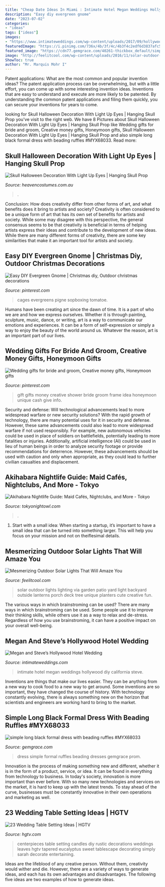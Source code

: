 ```yaml
---
title: "Cheap Date Ideas In Miami : Intimate Hotel Megan Weddings Hollywood Diy California Steve"
description: "Easy diy evergreen gnome"
date: "2023-07-02"
categories:
- "ideas"
tags: ["ideas"]
images:
- "https://www.intimateweddings.com/wp-content/uploads/2017/09/hollywood-hotel-intimate-wedding-megan-steve-91-700x1050.jpg"
featuredImage: "https://i.pinimg.com/736x/4b/3f/4c/4b3f4c2edf6d3837afc52ea12051a6c6.jpg"
featured_image: "https://cdn77.gemgrace.com/40261-thickbox_default/simple-long-black-formal-dress-with-beading-ruffles.jpg"
image: "http://feelitcool.com/wp-content/uploads/2016/11/solar-outdoor-lighting-ideas16.jpg"
ShowToc: true
author: "Mr. Marquis Mohr I"
---
```



Patent applications: What are the most common and popular invention ideas?
The patent application process can be overwhelming, but with a little effort, you can come up with some interesting invention ideas. Inventions that are easy to understand and execute are more likely to be patented. By understanding the common patent applications and filing them quickly, you can secure your inventions for years to come.

	

		
looking for Skull Halloween Decoration With Light Up Eyes | Hanging Skull Prop you've visit to the right web. We have 8 Pictures about Skull Halloween Decoration With Light Up Eyes | Hanging Skull Prop like Wedding gifts for bride and groom, Creative money gifts, Honeymoon gifts, Skull Halloween Decoration With Light Up Eyes | Hanging Skull Prop and also simple long black formal dress with beading ruffles #MYX68033. Read more:
		
    
## Skull Halloween Decoration With Light Up Eyes | Hanging Skull Prop

<img loading=lazy src="https://www.heavencostumes.com.au/media/catalog/product/cache/87e1f69bc93e13dd75c69321dae7010a/s/w/swe-hw1654-large-hanging-skull-with-light-up-eyes-in-grey-halloween-decoration-60cm-1000-g.jpg" onerror="this.onerror=null;this.src='https://tse4.mm.bing.net/th?id=OIP.1dR-cQ1iHC5MQ6XWW8YN3AHaJ4&amp;pid=15.1';" alt="Skull Halloween Decoration With Light Up Eyes | Hanging Skull Prop">

_Source: heavencostumes.com.au_

>. 

	

Conclusion: How does creativity differ from other forms of art, and what benefits does it bring to artists and society?
Creativity is often considered to be a unique form of art that has its own set of benefits for artists and society. While some may disagree with this perspective, the general consensus seems to be that creativity is beneficial in terms of helping artists express their ideas and contribute to the development of new ideas. While there are many different forms of creativity, there are some key similarities that make it an important tool for artists and society.

    
## Easy DIY Evergreen Gnome | Christmas Diy, Outdoor Christmas Decorations

<img loading=lazy src="https://i.pinimg.com/736x/4b/3f/4c/4b3f4c2edf6d3837afc52ea12051a6c6.jpg" onerror="this.onerror=null;this.src='https://tse4.mm.bing.net/th?id=OIP.vKzZSPPEdkRr8YYkNQzvlAHaNK&amp;pid=15.1';" alt="Easy DIY Evergreen Gnome | Christmas diy, Outdoor christmas decorations">

_Source: pinterest.com_

>cages evergreens pigne sopboxing tomatoe. 

	

Humans have been creating art since the dawn of time. It is a part of who we are and how we express ourselves. Whether it is through painting, sculpture, music, dance, or writing, art is a way to communicate our emotions and experiences. It can be a form of self-expression or simply a way to enjoy the beauty of the world around us. Whatever the reason, art is an important part of our lives.

    
## Wedding Gifts For Bride And Groom, Creative Money Gifts, Honeymoon Gifts

<img loading=lazy src="https://i.pinimg.com/736x/1c/f6/7a/1cf67ae37bceb6f969537d11137b266e--great-wedding-gifts-wedding-things.jpg" onerror="this.onerror=null;this.src='https://tse4.mm.bing.net/th?id=OIP.aoIxBVFvdHli9cRRgtxkKAHaJ3&amp;pid=15.1';" alt="Wedding gifts for bride and groom, Creative money gifts, Honeymoon gifts">

_Source: pinterest.com_

>gift gifts money creative shower bride groom frame idea honeymoon unique cash give info. 

	

Security and defense: Will technological advancements lead to more widespread warfare or new security solutions?
With the rapid growth of technology, there are many potential uses for it in security and defense. However, these same advancements could also lead to more widespread warfare if not used responsibly. For example, new autonomous vehicles could be used in place of soldiers on battlefields, potentially leading to more fatalities or injuries. Additionally, artificial intelligence (AI) could be used in lieu of human beings in order to analyze security footage or provide recommendations for deterrence. However, these advancements should be used with caution and only when appropriate, as they could lead to further civilian casualties and displacement.

    
## Akihabara Nightlife Guide: Maid Cafés, Nightclubs, And More - Tokyo

<img loading=lazy src="https://tokyonightowl.com/wp-content/uploads/2020/09/akihabara-nightlife-scaled.jpg" onerror="this.onerror=null;this.src='https://tse1.mm.bing.net/th?id=OIP.Q_RV8Ot8jc8myTGo-h0w7wHaE8&amp;pid=15.1';" alt="Akihabara Nightlife Guide: Maid Cafés, Nightclubs, and More - Tokyo">

_Source: tokyonightowl.com_

>. 

	

1. Start with a small idea: When starting a startup, it’s important to have a small idea that can be turned into something larger. This will help you focus on your mission and not on theiflesimal details.

    
## Mesmerizing Outdoor Solar Lights That Will Amaze You

<img loading=lazy src="http://feelitcool.com/wp-content/uploads/2016/11/solar-outdoor-lighting-ideas16.jpg" onerror="this.onerror=null;this.src='https://tse4.mm.bing.net/th?id=OIP.5C5wzR_Klkuhr-jLr_Ke6AHaLF&amp;pid=15.1';" alt="Mesmerizing Outdoor Solar Lights That Will Amaze You">

_Source: feelitcool.com_

>solar outdoor lights lighting via garden patio yard light backyard outside lanterns porch deck tree unique planters cute creative fun. 

	

The various ways in which brainstroming can be used?
There are many ways in which brainstroming can be used. Some people use it to improve their thinking skills, while others use it as a way to relax and de-stress. Regardless of how you use brainstroming, it can have a positive impact on your overall well-being.

    
## Megan And Steve’s Hollywood Hotel Wedding

<img loading=lazy src="https://www.intimateweddings.com/wp-content/uploads/2017/09/hollywood-hotel-intimate-wedding-megan-steve-91-700x1050.jpg" onerror="this.onerror=null;this.src='https://tse3.mm.bing.net/th?id=OIP.S-oWaivlsLQKHSNcYDsA3AHaLH&amp;pid=15.1';" alt="Megan and Steve’s Hollywood Hotel Wedding">

_Source: intimateweddings.com_

>intimate hotel megan weddings hollywood diy california steve. 

	

Inventions are things that make our lives easier. They can be anything from a new way to cook food to a new way to get around. Some inventions are so important, they have changed the course of history. With technology constantly evolving, there is always something new on the horizon that scientists and engineers are working hard to bring to the market.

    
## Simple Long Black Formal Dress With Beading Ruffles #MYX68033

<img loading=lazy src="https://cdn77.gemgrace.com/40261-thickbox_default/simple-long-black-formal-dress-with-beading-ruffles.jpg" onerror="this.onerror=null;this.src='https://tse4.mm.bing.net/th?id=OIP.C5MmonQ5xNeLLsoGc6ihJwHaJH&amp;pid=15.1';" alt="simple long black formal dress with beading ruffles #MYX68033">

_Source: gemgrace.com_

>dress simple formal ruffles beading dresses gemgrace prom. 

	

Innovation is the process of making something new and different, whether it is in the form of a product, service, or idea. It can be found in everything from technology to business. In today's society, innovation is more important than ever before. With so many new technologies and services on the market, it is hard to keep up with the latest trends. To stay ahead of the curve, businesses must be constantly innovative in their own operations and marketing as well.

    
## 23 Wedding Table Setting Ideas | HGTV

<img loading=lazy src="https://hgtvhome.sndimg.com/content/dam/images/hgtv/fullset/2016/11/8/0/Original_simply-sarah-photography-tapered-candles.jpg.rend.hgtvcom.616.822.suffix/1478642599736.jpeg" onerror="this.onerror=null;this.src='https://tse4.mm.bing.net/th?id=OIP.3ahp7mkUJrx66yD_0T-kYQHaJ4&amp;pid=15.1';" alt="23 Wedding Table Setting Ideas | HGTV">

_Source: hgtv.com_

>centerpieces table setting candles diy rustic decorations weddings leaves hgtv tapered eucalyptus sweet tablescape decorating simply sarah decorate entertaining. 

	

Ideas are the lifeblood of any creative person. Without them, creativity would wither and die. However, there are a variety of ways to generate ideas, and each has its own advantages and disadvantages. The following five ideas are two examples of how to generate ideas.

